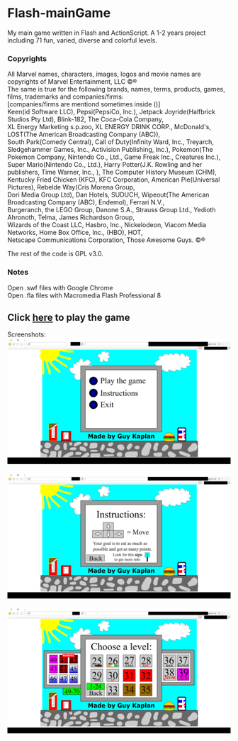 # Flash-mainGame
My main game written in Flash and ActionScript. A 1-2 years project including 71 fun, varied, diverse and colorful levels.

### Copyrights
All Marvel names, characters, images, logos and movie names are copyrights of Marvel Entertainment, LLC ©®<br>
The same is true for the following brands, names, terms, products, games, films, trademarks and companies/firms:<br>
[companies/firms are mentiond sometimes inside ()]<br>
Keen(id Software LLC), Pepsi(PepsiCo, Inc.), Jetpack Joyride(Halfbrick Studios Pty Ltd), Blink-182,  The Coca-Cola Company,<br>
XL Energy Marketing s.p.zoo, XL ENERGY DRINK CORP., McDonald's, LOST(The American Broadcasting Company (ABC)),<br>
South Park(Comedy Central), Call of Duty(Infinity Ward, Inc., Treyarch, Sledgehammer Games, Inc., Activision Publishing, Inc.),
Pokemon(The Pokemon Company, Nintendo Co., Ltd., Game Freak Inc., Creatures Inc.), Super Mario(Nintendo Co., Ltd.),
Harry Potter(J.K. Rowling and her publishers, Time Warner, Inc., ), The Computer History Museum (CHM),<br>
Kentucky Fried Chicken (KFC), KFC Corporation, American Pie(Universal Pictures), Rebelde Way(Cris Morena Group,<br>
Dori Media Group Ltd), Dan Hotels, SUDUCH, Wipeout(The American Broadcasting Company (ABC), Endemol), Ferrari N.V.,<br>
Burgeranch, the LEGO Group, Danone S.A., Strauss Group Ltd., Yedioth Ahronoth, Telma, James Richardson Group,<br>
Wizards of the Coast LLC, Hasbro, Inc., Nickelodeon, Viacom Media Networks, Home Box Office, Inc., (HBO), HOT,<br>
Netscape Communications Corporation, Those Awesome Guys. ©®<br>

The rest of the code is GPL v3.0.<br>

### Notes
Open .swf files with Google Chrome<br>
Open .fla files with Macromedia Flash Professional 8

## Click [here](https://guy-kaplan.github.io/Flash-mainGame/) to play the game
Screenshots:
![screenshot1](/images/screenshot1.png)<br><br>
![screenshot2](/images/screenshot2.png)<br><br>
![screenshot3](/images/screenshot3.png)<br><br>
